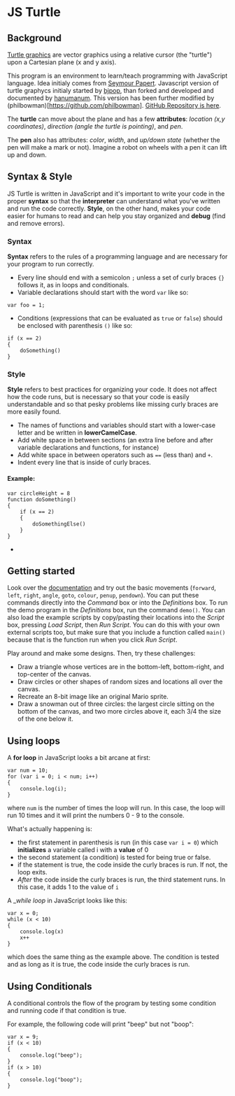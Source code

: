 # JS Turtle

## Background 
[Turtle graphics](https://en.wikipedia.org/wiki/Turtle_graphics) are vector graphics using a relative cursor (the "turtle") upon a Cartesian plane (x and y axis). 

This program is an environment to learn/teach programming with JavaScript language. Idea initialy comes from [Seymour Papert](http://www.papert.org/). Javascript version of turtle graphycs initialy started by  [bjpop](https://github.com/bjpop), than forked and developed and documented by [hanumanum](https://github.com/hanumanum). This version has been further modified by (philbowman)[https://github.com/philbowman]. [GitHub Repository is here](https://github.com/cs-acs/js-turtle).

The __turtle__ can move about the plane and has a few __attributes__: *location (x,y coordinates)*, *direction (angle the turtle is pointing)*, and *pen*.  

The __pen__ also has attributes: *color*, *width*, and *up/down state* (whether the pen will make a mark or not). Imagine a robot on wheels with a pen it can lift up and down.

## Syntax & Style
JS Turtle is written in JavaScript and it's important to write your code in the proper __syntax__ so that the __interpreter__ can understand what you've written and run the code correctly. __Style__, on the other hand, makes your code easier for humans to read and can help you stay organized and __debug__ (find and remove errors).

### Syntax
__Syntax__ refers to the rules of a programming language and are necessary for your program to run correctly.

* Every line should end with a semicolon `;` unless a set of curly braces `{}` follows it, as in loops and conditionals.
* Variable declarations should start with the word `var` like so:
```
var foo = 1;
```
* Conditions (expressions that can be evaluated as `true` or `false`) should be enclosed with parenthesis `()` like so:
```
if (x == 2)
{
    doSomething()
}
```

### Style
__Style__ refers to best practices for organizing your code. It does not affect how the code runs, but is necessary so that your code is easily understandable and so that pesky problems like missing curly braces are more easily found.

* The names of functions and variables should start with a lower-case letter and be written in __lowerCamelCase__.
* Add white space in between sections (an extra line before and after variable declarations and functions, for instance)
* Add white space in between operators such as `==` (less than) and `+`.
* Indent every line that is inside of curly braces.
#### Example:
```
var circleHeight = 8
function doSomething()
{
    if (x == 2)
    {
        doSomethingElse()
    }
}
```
* 

## Getting started
Look over the [documentation](documentation.md) and try out the basic movements (`forward`, `left`, `right`, `angle`, `goto`, `colour`, `penup`, `pendown`). You can put these commands directly into the *Command* box or into the *Definitions* box. To run the demo program in the *Definitions* box, run the command `demo()`. You can also load the example scripts by copy/pasting their locations into the *Script* box, pressing *Load Script*, then *Run Script*. You can do this with your own external scripts too, but make sure that you include a function called `main()` because that is the function run when you click *Run Script*.

Play around and make some designs. Then, try these challenges:

* Draw a triangle whose vertices are in the bottom-left, bottom-right, and top-center of the canvas.
* Draw circles or other shapes of random sizes and locations all over the canvas.
* Recreate an 8-bit image like an original Mario sprite.
* Draw a snowman out of three circles: the largest circle sitting on the bottom of the canvas, and two more circles above it, each 3/4 the size of the one below it.

## Using loops
A __for loop__ in JavaScript looks a bit arcane at first:
```
var num = 10;
for (var i = 0; i < num; i++)
{
    console.log(i);
}
```
where `num` is the number of times the loop will run. In this case, the loop will run 10 times and it will print the numbers 0 - 9 to the console.

What's actually happening is:
* the first statement in parenthesis is run (in this case `var i = 0`) which __initializes__ a variable called i with a __value__ of 0
* the second statement (a condition) is tested for being true or false.
* if the statement is true, the code inside the curly braces is run. If not, the loop exits.
* *After* the code inside the curly braces is run, the third statement runs. In this case, it adds 1 to the value of `i`

A __while loop_ in JavaScript looks like this:
```
var x = 0;
while (x < 10)
{
    console.log(x)
    x++
}
```
which does the same thing as the example above. The condition is tested and as long as it is true, the code inside the curly braces is run.

## Using Conditionals
A conditional controls the flow of the program by testing some condition and running code if that condition is true.

For example, the following code will print "beep" but not "boop":

```
var x = 9;
if (x < 10)
{
    console.log("beep");
}
if (x > 10)
{
    console.log("boop");
}
```

